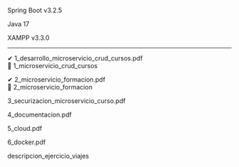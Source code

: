 Spring Boot v3.2.5

Java 17

XAMPP v3.3.0

--------------------------
✔ 1_desarrollo_microservicio_crud_cursos.pdf     
📌 1_microservicio_crud_cursos


✔ 2_microservicio_formacion.pdf     
📌 2_microservicio_formacion


  3_securizacion_microservicio_curso.pdf

  4_documentacion.pdf

  5_cloud.pdf

  6_docker.pdf

  descripcion_ejercicio_viajes

